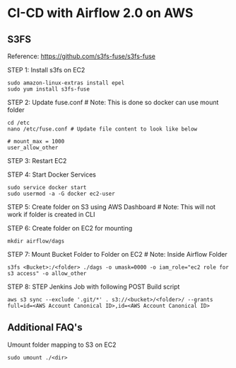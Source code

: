 # CI-CD with Airflow 2.0 on AWS

## S3FS
Reference: https://github.com/s3fs-fuse/s3fs-fuse

STEP 1: Install s3fs on EC2
```   
sudo amazon-linux-extras install epel
sudo yum install s3fs-fuse
```

STEP 2: Update fuse.conf                                # Note: This is done so docker can use mount folder
```   
cd /etc
nano /etc/fuse.conf # Update file content to look like below

# mount_max = 1000
user_allow_other
```

STEP 3: Restart EC2

STEP 4: Start Docker Services
```   
sudo service docker start
sudo usermod -a -G docker ec2-user
```

STEP 5: Create folder on S3 using AWS Dashboard         # Note: This will not work if folder is created in CLI

STEP 6: Create folder on EC2 for mounting
``` 
mkdir airflow/dags
```

STEP 7: Mount Bucket Folder to Folder on EC2            # Note: Inside Airflow Folder
```
s3fs <Bucket>:/<folder> ./dags -o umask=0000 -o iam_role="ec2 role for s3 access" -o allow_other
```

STEP 8: STEP Jenkins Job with following POST Build script
```
aws s3 sync --exclude '.git/*' . s3://<bucket>/<folder>/ --grants full=id=<AWS Account Canonical ID>,id=<AWS Account Canonical ID>
```

## Additional FAQ's

Umount folder mapping to S3 on EC2
```  
sudo umount ./<dir>
```
